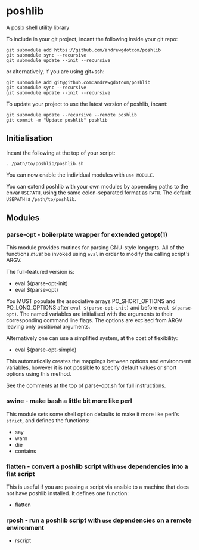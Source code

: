 # poshlib
A posix shell utility library

To include in your git project, incant the following inside your git repo:

```
git submodule add https://github.com/andrewgdotcom/poshlib
git submodule sync --recursive
git submodule update --init --recursive
```

or alternatively, if you are using git+ssh:

```
git submodule add git@github.com:andrewgdotcom/poshlib
git submodule sync --recursive
git submodule update --init --recursive
```

To update your project to use the latest version of poshlib, incant:

```
git submodule update --recursive --remote poshlib
git commit -m "Update poshlib" poshlib
```

## Initialisation

Incant the following at the top of your script:

```
. /path/to/poshlib/poshlib.sh
```

You can now enable the individual modules with `use MODULE`.

You can extend poshlib with your own modules by appending paths to the envar `USEPATH`, using the same colon-separated format as `PATH`. The default `USEPATH` is `/path/to/poshlib`.

## Modules

### parse-opt - boilerplate wrapper for extended getopt(1)

This module provides routines for parsing GNU-style longopts. All of the functions *must* be invoked using `eval` in order to modify the calling script's ARGV.

The full-featured version is:

* eval $(parse-opt-init)
* eval $(parse-opt)

You MUST populate the associative arrays PO_SHORT_OPTIONS and PO_LONG_OPTIONS after `eval $(parse-opt-init)` and before `eval $(parse-opt)`. The named variables are initialised with the arguments to their corresponding command line flags. The options are excised from ARGV leaving only positional arguments.

Alternatively one can use a simplified system, at the cost of flexibility:

* eval $(parse-opt-simple)

This automatically creates the mappings between options and environment variables, however it is not possible to specify default values or short options using this method.

See the comments at the top of parse-opt.sh for full instructions.

### swine - make bash a little bit more like perl

This module sets some shell option defaults to make it more like perl's `strict`, and defines the functions:

* say
* warn
* die
* contains

### flatten - convert a poshlib script with `use` dependencies into a flat script

This is useful if you are passing a script via ansible to a machine that does not have poshlib installed. It defines one function:

* flatten

### rposh - run a poshlib script with `use` dependencies on a remote environment

* rscript
